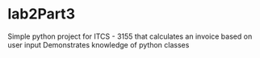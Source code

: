 # lab2Part3
Simple python project for ITCS - 3155 that calculates an invoice based on user input
Demonstrates knowledge of python classes 
